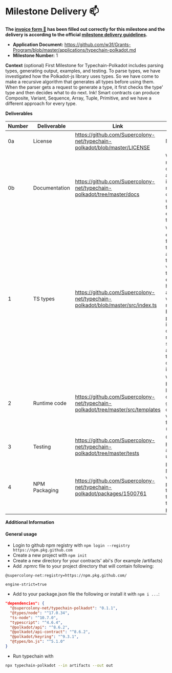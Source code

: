 # Milestone Delivery :mailbox:

**The [invoice form :pencil:](https://docs.google.com/forms/d/e/1FAIpQLSfmNYaoCgrxyhzgoKQ0ynQvnNRoTmgApz9NrMp-hd8mhIiO0A/viewform) has been filled out correctly for this milestone and the delivery is according to the official [milestone delivery guidelines](https://github.com/w3f/Grants-Program/blob/master/docs/milestone-deliverables-guidelines.md).**

* **Application Document:** https://github.com/w3f/Grants-Program/blob/master/applications/typechain-polkadot.md
* **Milestone Number:** 1

**Context** (optional)
First Milestone for Typechain-Polkadot includes parsing types, generating output, examples, and testing.
To parse types, we have investigated how the Polkadot-js library uses types. So we have come to make a recursive algorithm that generates all types before using them. When the parser gets a request to generate a type, it first checks the type' type and then decides what to do next. Ink! Smart contracts can produce Composite, Variant, Sequence, Array, Tuple, Primitive, and we have a different approach for every type.

**Deliverables**

| Number | Deliverable | Link | Notes |
| ------------- | ------------- | ------------- |------------- |
| 0a | License | https://github.com/Supercolony-net/typechain-polkadot/blob/master/LICENSE | MIT License |
| 0b | Documentation | https://github.com/Supercolony-net/typechain-polkadot/tree/master/docs | We will add more documentation and examples in the second milestone with covering upcoming features and explaination of typechain logic. |
| 1 | TS types | https://github.com/Supercolony-net/typechain-polkadot/blob/master/src/index.ts | While testing everything, we figured out that types for arguments and types for return values are not the same; for example, if we have u128 as an argument, we can pass number, string, BN, bigint, but polkadot.js if it's return type can return only number or string, so we are processing types depending on its usage. |
| 2 | Runtime code | https://github.com/Supercolony-net/typechain-polkadot/tree/master/src/templates | We use the Handlebars library to quickly generate output files with template format (src/templates). |
| 3 | Testing | https://github.com/Supercolony-net/typechain-polkadot/tree/master/tests | Covered psp22, psp34 and enums usage.
| 4 | NPM Packaging | https://github.com/Supercolony-net/typechain-polkadot/packages/1500761 | In the 2nd Milestone we will have two packages for typechain: typechain and typchain-parser. |


**Additional Information**

#### General usage
- Login to github npm registry with ```npm login --registry https://npm.pkg.github.com```
- Create a new project with `npm init`
- Create a new directory for your contracts' abi's (for example /artifacts)
- Add .npmrc file to your project directory that will contain following:
```npmrc
@supercolony-net:registry=https://npm.pkg.github.com/

engine-strict=true
```
- Add to your package.json file the following or install it with `npm i ...`:
```json
"dependencies": {
  "@supercolony-net/typechain-polkadot": "0.1.1",
  "@types/node": "^17.0.34",
  "ts-node": "^10.7.0",
  "typescript": "^4.6.4",
  "@polkadot/api": "^8.6.2",
  "@polkadot/api-contract": "^8.6.2",
  "@polkadot/keyring": "^9.3.1",
  "@types/bn.js": "^5.1.0"
}
```
- Run typechain with
```bash
npx typechain-polkadot --in artifacts --out out
```
